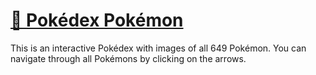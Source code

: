<h1><a href="https://vicentegarcya.github.io/pokedex-pokemon/">🔗 Pokédex Pokémon</a></h1>

This is an interactive Pokédex with images of all 649 Pokémon. You can navigate through all Pokémons by clicking on the arrows.
